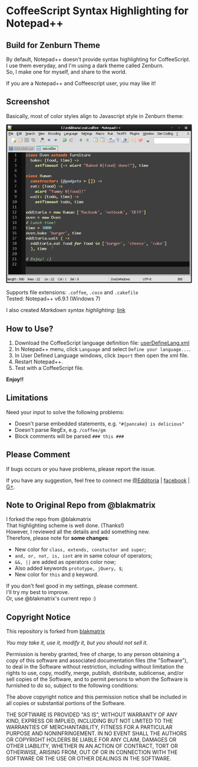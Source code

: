 # CoffeeScript Syntax Highlighting for Notepad++  

## Build for Zenburn Theme

By default, Notepad++ doesn't provide syntax highlighting for CoffeeScript.  
I use them everyday, and I'm using a dark theme called Zenburn.  
So, I make one for myself, and share to the world.

If you are a Notepad++ and Coffeescript user, you may like it!

## Screenshot

Basically, most of color styles align to Javascript style in Zenburn theme:

![CoffeeScript in Zenburn Theme of Notepad++][screen_zenburn]

Supports file extensions: `.coffee`, `.coco` and `.cakefile`  
Tested: Notepad++ v6.9.1 (Windows 7)

I also created *Markdown syntax highlighting*: [link][markdown]

## How to Use?

1. Download the CoffeeScript language definition file: [userDefineLang.xml][zenburn_xml]
2. In Notepad++ menu, click `Language` and select `Define your language...`.
3. In User Defined Language windows, click `Import` then open the xml file.
4. Restart Notepad++.
5. Test with a CoffeeScript file.

**Enjoy!!**

## Limitations

Need your input to solve the following problems:

* Doesn't parse embedded statements, e.g. `"#{pancake} is delicious"`
* Doesn't parse RegEx, e.g. `/coffee/gm`
* Block comments will be parsed `### this ###`

## Please Comment

If bugs occurs or you have problems, please report the issue.

If you have any suggestion, feel free to connect me [@Edditoria][twitter] | [facebook][fb] | [G+][gplus].

## Note to Original Repo from @blakmatrix

I forked the repo from @blakmatrix  
That highlighting scheme is well done. (Thanks!)  
However, I reviewed all the details and add something new.  
Therefore, please note for **some changes**:

* New color for `class, extends, constuctor and super`;
* `and, or, not, is, isnt` are in same colour of operators;
* `&&, ||` are added as operators color now;
* Also added keywords `prototype, jQuery, $`;
* New color for `this` and `@` keyword.

If you don't feel good in my settings, please comment.  
I'll try my best to improve.  
Or, use @blakmatrix's current repo :)

## Copyright Notice

This repository is forked from [blakmatrix][blakmatrix]

*You may take it, use it, modify it, but you should not sell it.*

Permission is hereby granted, free of charge, to any person obtaining a copy
of this software and associated documentation files (the "Software"), to deal
in the Software without restriction, including without limitation the rights
to use, copy, modify, merge, publish, distribute, sublicense, and/or sell
copies of the Software, and to permit persons to whom the Software is
furnished to do so, subject to the following conditions:

The above copyright notice and this permission notice shall be included in
all copies or substantial portions of the Software.

THE SOFTWARE IS PROVIDED "AS IS", WITHOUT WARRANTY OF ANY KIND, EXPRESS OR
IMPLIED, INCLUDING BUT NOT LIMITED TO THE WARRANTIES OF MERCHANTABILITY,
FITNESS FOR A PARTICULAR PURPOSE AND NONINFRINGEMENT. IN NO EVENT SHALL THE
AUTHORS OR COPYRIGHT HOLDERS BE LIABLE FOR ANY CLAIM, DAMAGES OR OTHER
LIABILITY, WHETHER IN AN ACTION OF CONTRACT, TORT OR OTHERWISE, ARISING FROM,
OUT OF OR IN CONNECTION WITH THE SOFTWARE OR THE USE OR OTHER DEALINGS IN
THE SOFTWARE.

[markdown]: https://github.com/Edditoria/markdown_npp_zenburn
[blakmatrix]: https://github.com/blakmatrix/CoffeeScript_notepad_UDL
[screen_zenburn]: /coffeescript_npp_zenburn_screenshot.png "CoffeeScript in Zenburn Theme of Notepad++"
[zenburn_xml]: https://raw.githubusercontent.com/Edditoria/coffeescript_npp_zenburn/master/userDefineLang.xml
[twitter]: http://twitter.com/Edditoria
[fb]: http://www.facebook.com/Edditoria
[gplus]: https://plus.google.com/109579889772726782010/about
